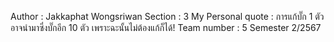 Author : Jakkaphat Wongsriwan
Section : 3
My Personal quote : การแก้บั๊ก 1 ตัว อาจนำมาซึ่งบั๊กอีก 10 ตัว เพราะฉะนั้นไม่ต้องแก้ก็ได้!
Team number : 5
Semester 2/2567



